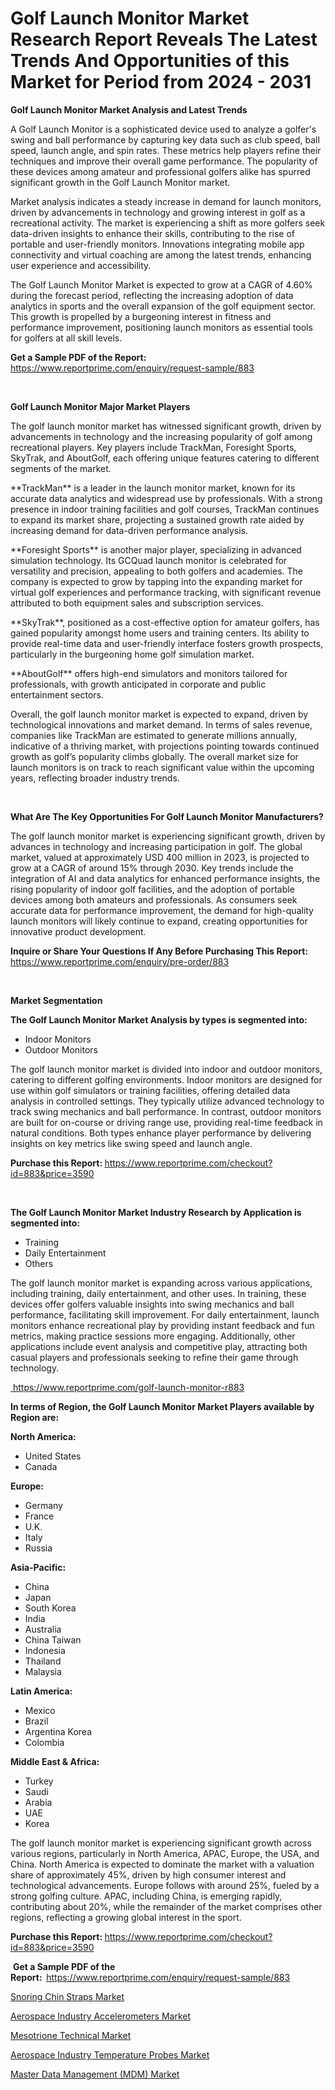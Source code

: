 <p><h1>Golf Launch Monitor Market Research Report Reveals The Latest Trends And Opportunities of this Market for Period from 2024 - 2031</h1></p><p><strong>Golf Launch Monitor Market Analysis and Latest Trends</strong></p>
<p><p>A Golf Launch Monitor is a sophisticated device used to analyze a golfer's swing and ball performance by capturing key data such as club speed, ball speed, launch angle, and spin rates. These metrics help players refine their techniques and improve their overall game performance. The popularity of these devices among amateur and professional golfers alike has spurred significant growth in the Golf Launch Monitor market.</p><p>Market analysis indicates a steady increase in demand for launch monitors, driven by advancements in technology and growing interest in golf as a recreational activity. The market is experiencing a shift as more golfers seek data-driven insights to enhance their skills, contributing to the rise of portable and user-friendly monitors. Innovations integrating mobile app connectivity and virtual coaching are among the latest trends, enhancing user experience and accessibility. </p><p>The Golf Launch Monitor Market is expected to grow at a CAGR of 4.60% during the forecast period, reflecting the increasing adoption of data analytics in sports and the overall expansion of the golf equipment sector. This growth is propelled by a burgeoning interest in fitness and performance improvement, positioning launch monitors as essential tools for golfers at all skill levels.</p></p>
<p><strong>Get a Sample PDF of the Report:&nbsp;</strong> <a href="https://www.reportprime.com/enquiry/request-sample/883">https://www.reportprime.com/enquiry/request-sample/883</a></p>
<p>&nbsp;</p>
<p><strong>Golf Launch Monitor Major Market Players</strong></p>
<p><p>The golf launch monitor market has witnessed significant growth, driven by advancements in technology and the increasing popularity of golf among recreational players. Key players include TrackMan, Foresight Sports, SkyTrak, and AboutGolf, each offering unique features catering to different segments of the market.</p><p>**TrackMan** is a leader in the launch monitor market, known for its accurate data analytics and widespread use by professionals. With a strong presence in indoor training facilities and golf courses, TrackMan continues to expand its market share, projecting a sustained growth rate aided by increasing demand for data-driven performance analysis.</p><p>**Foresight Sports** is another major player, specializing in advanced simulation technology. Its GCQuad launch monitor is celebrated for versatility and precision, appealing to both golfers and academies. The company is expected to grow by tapping into the expanding market for virtual golf experiences and performance tracking, with significant revenue attributed to both equipment sales and subscription services.</p><p>**SkyTrak**, positioned as a cost-effective option for amateur golfers, has gained popularity amongst home users and training centers. Its ability to provide real-time data and user-friendly interface fosters growth prospects, particularly in the burgeoning home golf simulation market.</p><p>**AboutGolf** offers high-end simulators and monitors tailored for professionals, with growth anticipated in corporate and public entertainment sectors. </p><p>Overall, the golf launch monitor market is expected to expand, driven by technological innovations and market demand. In terms of sales revenue, companies like TrackMan are estimated to generate millions annually, indicative of a thriving market, with projections pointing towards continued growth as golf’s popularity climbs globally. The overall market size for launch monitors is on track to reach significant value within the upcoming years, reflecting broader industry trends.</p></p>
<p>&nbsp;</p>
<p><strong>What Are The Key Opportunities For Golf Launch Monitor Manufacturers?</strong></p>
<p><p>The golf launch monitor market is experiencing significant growth, driven by advances in technology and increasing participation in golf. The global market, valued at approximately USD 400 million in 2023, is projected to grow at a CAGR of around 15% through 2030. Key trends include the integration of AI and data analytics for enhanced performance insights, the rising popularity of indoor golf facilities, and the adoption of portable devices among both amateurs and professionals. As consumers seek accurate data for performance improvement, the demand for high-quality launch monitors will likely continue to expand, creating opportunities for innovative product development.</p></p>
<p><strong>Inquire or Share Your Questions If Any Before Purchasing This Report:</strong> <a href="https://www.reportprime.com/enquiry/pre-order/883">https://www.reportprime.com/enquiry/pre-order/883</a></p>
<p>&nbsp;</p>
<p><strong>Market Segmentation</strong></p>
<p><strong>The Golf Launch Monitor Market Analysis by types is segmented into:</strong></p>
<p><ul><li>Indoor Monitors</li><li>Outdoor Monitors</li></ul></p>
<p><p>The golf launch monitor market is divided into indoor and outdoor monitors, catering to different golfing environments. Indoor monitors are designed for use within golf simulators or training facilities, offering detailed data analysis in controlled settings. They typically utilize advanced technology to track swing mechanics and ball performance. In contrast, outdoor monitors are built for on-course or driving range use, providing real-time feedback in natural conditions. Both types enhance player performance by delivering insights on key metrics like swing speed and launch angle.</p></p>
<p><strong>Purchase this Report:&nbsp;</strong><a href="https://www.reportprime.com/checkout?id=883&price=3590">https://www.reportprime.com/checkout?id=883&price=3590</a></p>
<p>&nbsp;</p>
<p><strong>The Golf Launch Monitor Market Industry Research by Application is segmented into:</strong></p>
<p><ul><li>Training</li><li>Daily Entertainment</li><li>Others</li></ul></p>
<p><p>The golf launch monitor market is expanding across various applications, including training, daily entertainment, and other uses. In training, these devices offer golfers valuable insights into swing mechanics and ball performance, facilitating skill improvement. For daily entertainment, launch monitors enhance recreational play by providing instant feedback and fun metrics, making practice sessions more engaging. Additionally, other applications include event analysis and competitive play, attracting both casual players and professionals seeking to refine their game through technology.</p></p>
<p><a href="https://www.reportprime.com/golf-launch-monitor-r883">&nbsp;https://www.reportprime.com/golf-launch-monitor-r883</a></p>
<p><strong>In terms of Region, the Golf Launch Monitor Market Players available by Region are:</strong></p>
<p>
    <p> <strong> North America: </strong>
        <ul>
            <li>United States</li>
            <li>Canada</li>
        </ul>
        </p> 
    <p> <strong> Europe: </strong>
        <ul>
            <li>Germany</li>
            <li>France</li>
            <li>U.K.</li>
            <li>Italy</li>
            <li>Russia</li>
        </ul>
        </p> 
    <p> <strong> Asia-Pacific: </strong>
        <ul>
            <li>China</li>
            <li>Japan</li>
            <li>South Korea</li>
            <li>India</li>
            <li>Australia</li>
            <li>China Taiwan</li>
            <li>Indonesia</li>
            <li>Thailand</li>
            <li>Malaysia</li>
        </ul>
        </p> 
    <p> <strong> Latin America: </strong>
        <ul>
            <li>Mexico</li>
            <li>Brazil</li>
            <li>Argentina Korea</li>
            <li>Colombia</li>
        </ul>
        </p> 
    <p> <strong> Middle East & Africa: </strong>
        <ul>
            <li>Turkey</li>
            <li>Saudi</li>
            <li>Arabia</li>
            <li>UAE</li>
            <li>Korea</li>
        </ul>
    </p>
    </p>
<p><p>The golf launch monitor market is experiencing significant growth across various regions, particularly in North America, APAC, Europe, the USA, and China. North America is expected to dominate the market with a valuation share of approximately 45%, driven by high consumer interest and technological advancements. Europe follows with around 25%, fueled by a strong golfing culture. APAC, including China, is emerging rapidly, contributing about 20%, while the remainder of the market comprises other regions, reflecting a growing global interest in the sport.</p></p>
<p><strong>Purchase this Report: </strong><a href="https://www.reportprime.com/checkout?id=883&price=3590">https://www.reportprime.com/checkout?id=883&price=3590</a></p>
<p>&nbsp;<strong>Get a Sample PDF of the Report:&nbsp;&nbsp;</strong><a href="https://www.reportprime.com/enquiry/request-sample/883">https://www.reportprime.com/enquiry/request-sample/883</a></p>
<p><strong></strong></p>
<p><p><a href="https://github.com/PeterParrish5/Market-Research-Report-List-6/blob/main/snoring-chin-straps-market.md">Snoring Chin Straps Market</a></p><p><a href="https://issuu.com/reportprime-2/docs/aerospace-industry-accelerometers-m_af1fbda97bea59">Aerospace Industry Accelerometers Market</a></p><p><a href="https://www.linkedin.com/pulse/global-mesotrione-technical-market-size-expected-reach-wzate?trackingId=gdGGbgYTTbCf1rbTZhxnBA%3D%3D">Mesotrione Technical Market</a></p><p><a href="https://issuu.com/reportprime-2/docs/aerospace-industry-temperature-prob_9e7395444d370b">Aerospace Industry Temperature Probes Market</a></p><p><a href="https://medium.com/@itzelheller546/master-data-management-mdm-market-outlook-complete-industry-analysis-2024-to-2031-29082cdb6b00">Master Data Management (MDM) Market</a></p></p>